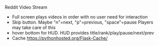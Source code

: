 Reddit Video Stream

- Full screen plays videos in order with no user need for interaction
- Skip button. Maybe "n"=next, "p"=previous, "space"=pause Players may take care of this
- hover bottom for HUD. HUD provides title/rank/play/pause/next/prev
- Cache https://pythonhosted.org/Flask-Cache/
